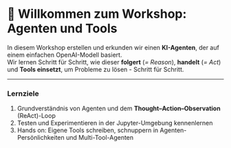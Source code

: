 # 🤖 Willkommen zum Workshop: Agenten und Tools

In diesem Workshop erstellen und erkunden wir einen **KI-Agenten**, der auf einem einfachen OpenAI-Modell basiert.  
Wir lernen Schritt für Schritt, wie dieser **folgert** (*= Reason*), **handelt** (*= Act*) und **Tools einsetzt**, um Probleme zu lösen - Schritt für Schritt.

---

### Lernziele

1. Grundverständnis von Agenten und dem **Thought–Action–Observation** (ReAct)-Loop
2. Testen und Experimentieren in der Jupyter-Umgebung kennenlernen
3. Hands on: Eigene Tools schreiben, schnuppern in Agenten-Persönlichkeiten und Multi-Tool-Agenten